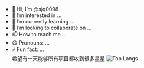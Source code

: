 - 👋 Hi, I’m @sjq0098
- 👀 I’m interested in ...
- 🌱 I’m currently learning ...
- 💞️ I’m looking to collaborate on ...
- 📫 How to reach me ...
- 😄 Pronouns: ...
- ⚡ Fun fact: ...    
希望有一天能够所有项目都收到很多星星
![Top Langs](https://github-readme-stats.vercel.app/api/top-langs/?username=sjq0098&layout=compact&langs_count=8&theme=vue)

<!---
sjq0098/sjq0098 is a ✨ special ✨ repository because its `README.md` (this file) appears on your GitHub profile.
You can click the Preview link to take a look at your changes.
--->
